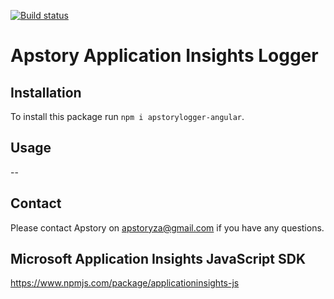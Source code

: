[![Build status](https://apstory.visualstudio.com/ApStory/_apis/build/status/apstorymq-client-angular)](https://apstory.visualstudio.com/ApStory/_build/latest?definitionId=25)

# Apstory Application Insights Logger

## Installation

To install this package run `npm i apstorylogger-angular`.

## Usage

--

## Contact

Please contact Apstory on apstoryza@gmail.com if you have any questions.

## Microsoft Application Insights JavaScript SDK

https://www.npmjs.com/package/applicationinsights-js

